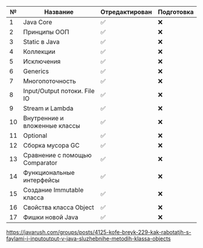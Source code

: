| № | Название | Отредактирован | Подготовка |
|---|----------|----------------|------------|
| 1 | Java Core | :white_check_mark: |    :x:    |
| 2 | Принципы ООП | :white_check_mark: | :x: |
| 3 | Static в Java | :white_check_mark: | :x: |
| 4 | Коллекции | :white_check_mark: | :x: |
| 5 | Исключения | :white_check_mark: | :x: |
| 6 | Generics | :white_check_mark: | :x: |
| 7 | Многопоточность | :white_check_mark: | :x: |
| 8 | Input/Output потоки. File IO | :white_check_mark: | :x: |
| 9 | Stream и Lambda | :white_check_mark: | :x: |
| 10 | Внутренние и вложенные классы | :white_check_mark: | :x: |
| 11 | Optional | :white_check_mark: | :x: |
| 12 | Сборка мусора GC | :white_check_mark: | :x: |
| 13 | Сравнение с помощью Comparator | :white_check_mark: | :x: |
| 14 | Функциональные интерфейсы | :white_check_mark: | :x: |
| 15 | Создание Immutable класса | :white_check_mark: | :x: |
| 16 | Свойства класса Object | :white_check_mark: | :x: |
| 17 | Фишки новой Java | :white_check_mark: | :x: |

https://javarush.com/groups/posts/4125-kofe-breyk-229-kak-rabotatjh-s-faylami-i-inputoutput-v-java-sluzhebnihe-metodih-klassa-objects
